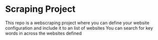 # Scraping Project

This repo is a webscraping project where you can define your website configuration and include it to an list of websites
You can search for key words in across the websites defined
